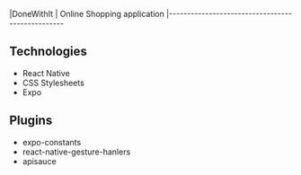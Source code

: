 |DoneWithIt | Online Shopping application
|-------------------------------------------------

## Technologies

- React Native
- CSS Stylesheets
- Expo

## Plugins

- expo-constants
- react-native-gesture-hanlers
- apisauce


